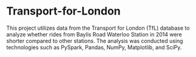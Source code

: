 # Transport-for-London
This project utilizes data from the Transport for London (TfL) database to analyze whether rides from Baylis Road Waterloo Station in 2014 were shorter compared to other stations. The analysis was conducted using technologies such as PySpark, Pandas, NumPy, Matplotlib, and SciPy.
